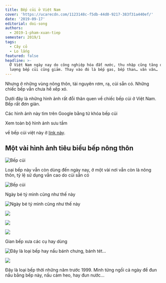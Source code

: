 ```yaml
---
title: Bếp củi ở Việt Nam
cover: 'https://ucarecdn.com/1123148c-f5db-44d0-9217-383f31a440ef/'
date: '2019-09-17'
editorial: doi-song
authors:
  - 2019-1-pham-xuan-tiep
semester: 2019/1
tags:
  - Cây cỏ
  - Lo lắng
featured: false
headline: >-
  Ở Việt Nam ngày nay do công nghiệp hóa đất nước, thu nhập cũng tăng dần. Số
  lượng bếp củi cũng giảm. Thay vào đó là bếp gas, bếp than… vân vân…
---
```

Nhưng ở những vùng nông thôn, tài nguyên rơm, rạ, củi sẵn có. Những chiếc bếp vẫn chưa hề xếp xó.



Dưới đây là những hình ảnh rất đỗi thân quen về chiếc bếp củi ở Việt Nam. Bếp rất đơn giản.

Các hình ảnh này tìm trên Google bằng từ khóa bếp củi



Xem toàn bộ hình ảnh sưu tầm

về bếp củi việt này ở [link này](https://www.flickr.com/photos/113013999@N03/albums/72157683527898861).

## Một vài hình ảnh tiêu biểu bếp nông thôn

![Bếp củi](https://ucarecdn.com/1efb7e92-b141-4fb5-852c-29d62873727e/ "Bếp củi")

Loại bếp này vẫn còn dùng đến ngày nay, ở một vài nơi vẫn còn là nông thôn, tỷ lệ sử dụng vẫn cao do củi sẵn có



![Bếp củi](https://ucarecdn.com/474196b4-278f-4661-bb93-84ebf6533e6e/ "Bếp củi")

Ngày bé tý mình cũng như thế này

![Ngày bé tý mình cũng như thế này](https://ucarecdn.com/d5d3e0a1-687d-4207-8d8a-4753b0c0971c/ "Ngày bé tý mình cũng như thế này")



![](https://ucarecdn.com/e2f1d3b9-8a45-4ff3-8069-c0b323c8af77/)

![](https://ucarecdn.com/d95ba6bc-2e17-4357-81d7-55f712b7c15f/)

![](https://ucarecdn.com/86594e10-1775-4ca9-bb8b-a30f81b5efe5/)

Gian bếp xưa các cụ hay dùng

![Đây là loại bếp hay nấu bánh chưng, bánh tét...](https://ucarecdn.com/fd34e7c3-ab4d-4677-b68f-52d02f35050f/ "Đây là loại bếp hay nấu bánh chưng, bánh tét...")

![](https://ucarecdn.com/9a8d637c-8134-4021-ae4a-8ca278c6ccfb/)

Đây là loại bếp thời những năm trước 1999. Mình từng ngồi cả ngày để đun nấu bằng bếp này, nấu cám heo, hay đun nước...
